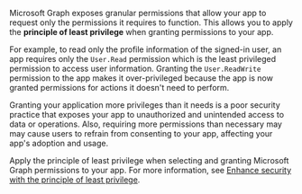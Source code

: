 <!-- markdownlint-disable MD041-->

Microsoft Graph exposes granular permissions that allow your app to request only the permissions it requires to function. This allows you to apply the **principle of least privilege** when granting permissions to your app.

For example, to read only the profile information of the signed-in user, an app requires only the `User.Read` permission which is the least privileged permission to access user information. Granting the `User.ReadWrite` permission to the app makes it over-privileged because the app is now granted permissions for actions it doesn't need to perform.

Granting your application more privileges than it needs is a poor security practice that exposes your app to unauthorized and unintended access to data or operations. Also, requiring more permissions than necessary may may cause users to refrain from consenting to your app, affecting your app's adoption and usage.

Apply the principle of least privilege when selecting and granting Microsoft Graph permissions to your app. For more information, see [Enhance security with the principle of least privilege](/azure/active-directory/develop/secure-least-privileged-access).